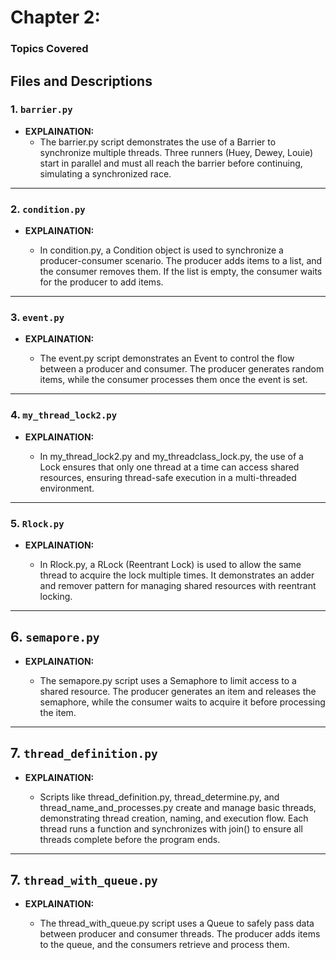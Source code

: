 # Chapter 2:
### Topics Covered

## Files and Descriptions

### **1. `barrier.py`**

- **EXPLAINATION:**
    - The barrier.py script demonstrates the use of a Barrier to synchronize multiple threads. Three runners (Huey, Dewey, Louie) start in parallel and must all reach the barrier before continuing, simulating a synchronized race.

----

### **2. `condition.py`**

- **EXPLAINATION:**

    - In condition.py, a Condition object is used to synchronize a producer-consumer scenario. The producer adds items to a list, and the consumer removes them. If the list is empty, the consumer waits for the producer to add items.


----- 
### **3. `event.py`**

- **EXPLAINATION:**

    - The event.py script demonstrates an Event to control the flow between a producer and consumer. The producer generates random items, while the consumer processes them once the event is set.

----------

### **4. `my_thread_lock2.py`**

- **EXPLAINATION:**

    - In my_thread_lock2.py and my_threadclass_lock.py, the use of a Lock ensures that only one thread at a time can access shared resources, ensuring thread-safe execution in a multi-threaded environment.

---------

### **5. `Rlock.py`**

- **EXPLAINATION:**

    - In Rlock.py, a RLock (Reentrant Lock) is used to allow the same thread to acquire the lock multiple times. It demonstrates an adder and remover pattern for managing shared resources with reentrant locking.
 ---------------------------
## **6. `semapore.py`**

- **EXPLAINATION:**


    - The semapore.py script uses a Semaphore to limit access to a shared resource. The producer generates an item and releases the semaphore, while the consumer waits to acquire it before processing the item.

--------------------------------
## **7. `thread_definition.py`**

- **EXPLAINATION:**

    - Scripts like thread_definition.py, thread_determine.py, and thread_name_and_processes.py create and manage basic threads, demonstrating thread creation, naming, and execution flow. Each thread runs a function and synchronizes with join() to ensure all threads complete before the program ends.

-------------------------------
## **7. `thread_with_queue.py`**

- **EXPLAINATION:**

    - The thread_with_queue.py script uses a Queue to safely pass data between producer and consumer threads. The producer adds items to the queue, and the consumers retrieve and process them.